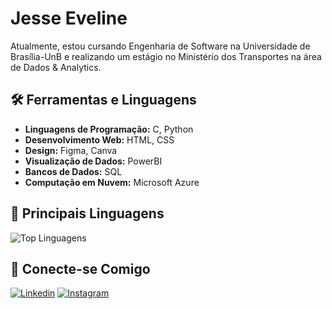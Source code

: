 # Jesse Eveline

Atualmente, estou cursando Engenharia de Software na Universidade de Brasília-UnB e realizando um estágio no Ministério dos Transportes na área de Dados & Analytics.

## 🛠️ Ferramentas e Linguagens

- **Linguagens de Programação:** C, Python
- **Desenvolvimento Web:** HTML, CSS
- **Design:** Figma, Canva
- **Visualização de Dados:** PowerBI
- **Bancos de Dados:** SQL
- **Computação em Nuvem:** Microsoft Azure

## 🚀 Principais Linguagens

![Top Linguagens](https://github-readme-stats.vercel.app/api/top-langs/?username=xzxjesse&layout=compact&theme=dark)

## 🔗 Conecte-se Comigo

[![Linkedin](https://img.shields.io/badge/LinkedIn-Jesse%20Eveline-blue)](https://www.linkedin.com/in/xzxjesse/)
[![Instagram](https://img.shields.io/badge/Instagram-%40xzxjesse-purple)](https://www.instagram.com/xzxjesse/)
